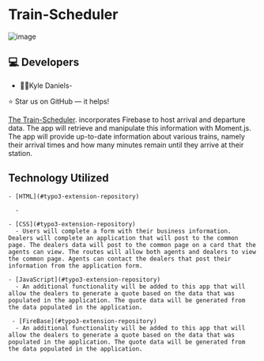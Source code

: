 # Train-Scheduler

![image](https://user-images.githubusercontent.com/40472408/74623249-e2d31680-5111-11ea-997f-0fe32164b157.png)


## :computer: Developers

*  :man_teacher:Kyle Daniels- 

⭐️ Star us on GitHub — it helps!


[The Train-Scheduler](https://kyledaniels.github.io/Train-Scheduler/).  incorporates Firebase to host arrival and departure data. The app will retrieve and manipulate this information with Moment.js. The app will provide up-to-date information about various trains, namely their arrival times and how many minutes remain until they arrive at their station. 



## Technology Utilized


    - [HTML](#typo3-extension-repository)
    
      - 
      
    - [CSS](#typo3-extension-repository)
      - Users will complete a form with their business information. Dealers will complete an application that will post to the common page. The dealers data will post to the common page on a card that the agents can view. The routes will allow both agents and dealers to view the common page. Agents can contact the dealers that post their information from the application form.   
      
    - [JavaScript](#typo3-extension-repository)
      - An additional functionality will be added to this app that will allow the dealers to generate a quote based on the data that was populated in the application. The quote data will be generated from the data populated in the application.
      
     - [FireBase](#typo3-extension-repository)
      - An additional functionality will be added to this app that will allow the dealers to generate a quote based on the data that was populated in the application. The quote data will be generated from the data populated in the application.
      
     
      
    
